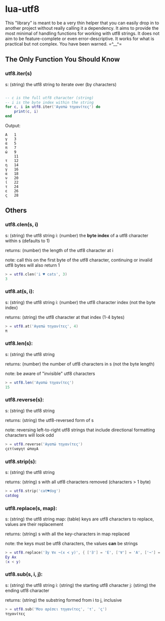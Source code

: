 # lua-utf8

This "library" is meant to be a very thin helper that you can easily drop in to another project without really calling it a dependency.  It aims to provide the most minimal of handling functions for working with utf8 strings.  It does not aim to be feature-complete or even error-descriptive.  It works for what is practical but not complex.  You have been warned. =^__^=

## The Only Function You Should Know

### utf8.iter(s)

s: (string) the utf8 string to iterate over (by characters)

```lua

-- c is the full utf8 character (string)
-- i is the byte index within the string
for c, i in utf8.iter('Αγαπώ τηγανίτες') do
	print(c, i)
end
```

Output:

	Α	1
	γ	3
	α	5
	π	7
	ώ	9
		11
	τ	12
	η	14
	γ	16
	α	18
	ν	20
	ί	22
	τ	24
	ε	26
	ς	28

## Others

### utf8.clen(s, i)
s: (string) the utf8 string
i: (number) the **byte index** of a utf8 character within s (defaults to 1)

returns: (number) the length of the utf8 character at i

note: call this on the first byte of the utf8 character, continuing or invalid utf8 bytes will also return 1

```lua
> = utf8.clen('i ♥ cats', 3)
3
```

### utf8.at(s, i):
s: (string) the utf8 string
i: (number) the utf8 character index (not the byte index)

returns: (string) the utf8 character at that index (1-4 bytes)

```lua
> = utf8.at('Αγαπώ τηγανίτες', 4)
π
```

### utf8.len(s):
s: (string) the utf8 string

returns: (number) the number of utf8 characters in s (not the byte length)

note: be aware of "invisible" utf8 characters

```lua
> = utf8.len('Αγαπώ τηγανίτες')
15
```

### utf8.reverse(s):
s: (string) the utf8 string

returns: (string) the utf8-reversed form of s

note: reversing left-to-right utf8 strings that include directional formatting characters will look odd

```lua
> = utf8.reverse('Αγαπώ τηγανίτες')
ςετίναγητ ώπαγΑ
```

### utf8.strip(s):
s: (string) the utf8 string

returns: (string) s with all utf8 characters removed (characters > 1 byte)

```lua
> = utf8.strip('cat♥dog')
catdog
```

### utf8.replace(s, map):
s: (string) the utf8 string
map: (table) keys are utf8 characters to replace, values are their replacement

returns: (string) s with all the key-characters in map replaced

note: the keys must be utf8 characters, the values **can** be strings

```lua
> = utf8.replace('∃y ∀x ¬(x ≺ y)', { ['∃'] = 'E', ['∀'] = 'A', ['¬'] = '\r\n', ['≺'] = '<' })
Ey Ax 
(x < y)
```

### utf8.sub(s, i, j):
s: (string) the utf8 string
i: (string) the starting utf8 character
j: (stirng) the ending utf8 character

returns: (string) the substring formed from i to j, inclusive

```lua
> = utf8.sub('Μου αρέσει τηγανίτες', 'τ', 'ς')
τηγανίτες
```
